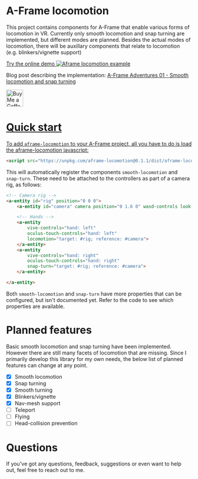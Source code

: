 # A-Frame locomotion
This project contains components for A-Frame that enable various forms of locomotion in VR. Currently only smooth locomotion and snap turning are implemented, but different modes are planned. Besides the actual modes of locomotion, there will be auxillary components that relate to locomotion (e.g. blinkers/vignette support)

<a href="https://aframe-locomotion-example.fern.solutions/">Try the online demo
<img src="https://fern.solutions/images/projects/aframe-locomotion.png" alt="Aframe locomotion example"/>
</a>

Blog post describing the implementation: [A-Frame Adventures 01 - Smooth locomotion and snap turning](https://fern.solutions/dev-logs/aframe-adventures-01/)

<a href='https://ko-fi.com/fernsolutions' target='_blank'><img height='35' style='border:0px;height:46px;' src='https://az743702.vo.msecnd.net/cdn/kofi3.png?v=0' border='0' alt='Buy Me a Coffee at ko-fi.com' />

# Quick start
To add `aframe-locomotion` to your A-Frame project, all you have to do is load the aframe-locomotion javascript:
```html
<script src="https://unpkg.com/aframe-locomotion@0.1.1/dist/aframe-locomotion.umd.min.js"></script>
```

This will automatically register the components `smooth-locomotion` and `snap-turn`. These need to be attached to the controllers as part of a camera rig, as follows:
```html
<!-- Camera rig -->
<a-entity id="rig" position="0 0 0">
    <a-entity id="camera" camera position="0 1.6 0" wasd-controls look-controls></a-entity>

    <!-- Hands -->
    <a-entity
        vive-controls="hand: left"
        oculus-touch-controls="hand: left"
        locomotion="target: #rig; reference: #camera">
    </a-entity>
    <a-entity
        vive-controls="hand: right"
        oculus-touch-controls="hand: right"
        snap-turn="target: #rig; reference: #camera">
    </a-entity>

</a-entity>
```

Both `smooth-locomotion` and `snap-turn` have more properties that can be configured, but isn't documented yet. Refer to the code to see which properties are available.

# Planned features
Basic smooth locomotion and snap turning have been implemented. However there are still many facets of locomotion that are missing. Since I primarily develop this library for my own needs, the below list of planned features can change at any point.

* [x] Smooth locomotion
* [x] Snap turning
* [x] Smooth turning
* [x] Blinkers/vignette
* [x] Nav-mesh support
* [ ] Teleport
* [ ] Flying
* [ ] Head-collision prevention

# Questions
If you've got any questions, feedback, suggestions or even want to help out, feel free to reach out to me.
